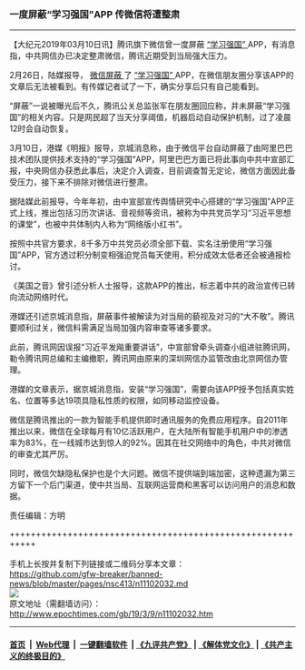 ### 一度屏蔽“学习强国”APP 传微信将遭整肃
------------------------

<p>
 【大纪元2019年03月10日讯】腾讯旗下微信曾一度屏蔽
 <a href="http://www.epochtimes.com/gb/tag/%E2%80%9C%E5%AD%A6%E4%B9%A0%E5%BC%BA%E5%9B%BD%E2%80%9D.html">
  “学习强国”
 </a>
 APP，有消息指，中共网信办已决定整肃微信，腾讯近期受到当局强大压力。
</p>
<p>
 2月26日，陆媒报导，
 <a href="http://www.epochtimes.com/gb/tag/%E5%BE%AE%E4%BF%A1%E5%B1%8F%E8%94%BD.html">
  微信屏蔽
 </a>
 了
 <a href="http://www.epochtimes.com/gb/tag/%E2%80%9C%E5%AD%A6%E4%B9%A0%E5%BC%BA%E5%9B%BD%E2%80%9D.html">
  “学习强国”
 </a>
 APP，在微信朋友圈分享该APP的文章后无法被看到。有传媒记者试了一下，确实分享后只有自己能看到。
</p>
<p>
 “屏蔽”一说被曝光后不久，腾讯公关总监张军在朋友圈回应称，并未屏蔽“学习强国”的相关内容。只是网民超了当天分享阈值，机器启动自动保护机制，过了凌晨12时会自动恢复。
</p>
<p>
 3月10日，港媒《明报》报导，京城消息称，由于微信平台自动屏蔽了由阿里巴巴技术团队提供技术支持的“学习强国”APP，阿里巴巴方面已将此事向中共中宣部汇报，中央网信办获悉此事后，决定介入调查，目前调查暂无定论，微信方面因此备受压力，接下来不排除对微信进行整肃。
</p>
<p>
 据陆媒此前报导，今年年初，由中宣部宣传舆情研究中心搭建的“学习强国”APP正式上线，推出包括习历次讲话、音视频等资讯，被称为中共党员学习“习近平思想的课堂”，也被中共体制内人称为“网络版小红书”。
</p>
<p>
 按照中共官方要求，8千多万中共党员必须全部下载、实名注册使用“学习强国”APP，官方透过积分制变相强迫党员每天使用，积分成效太低者还会被通报检讨。
</p>
<p>
 《美国之音》曾引述分析人士报导，这款APP的推出，标志着中共的政治宣传已转向流动网络时代。
</p>
<p>
 港媒还引述京城消息指，屏蔽事件被解读为对当局的藐视及对习的“大不敬”。腾讯要顺利过关，微信料需满足当局加强内容审查等诸多要求。
</p>
<p>
 此前，腾讯网因误报“习近平发飚重要讲话”，中宣部曾牵头调查小组进驻腾讯网，勒令腾讯网总编和主编撤职，腾讯网由原来的深圳网信办监管改由北京网信办管理。
</p>
<p>
 港媒的文章表示，据京城消息指，安装“学习强国”，需要向该APP授予包括真实姓名、位置等多达19项具隐私性质的权限，如同移动监控设备。
</p>
<p>
 微信是腾讯推出的一款为智能手机提供即时通讯服务的免费应用程序。自2011年推出以来，微信在全球每月有10亿活跃用户，在大陆所有智能手机用户中的渗透率为83%，在一线城市达到惊人的92%。因其在社交网络中的角色，中共对微信的审查尤其严厉。
</p>
<p>
 同时，微信欠缺隐私保护也是个大问题。微信不提供端到端加密，这种遗漏为第三方留下一个后门渠道，使中共当局、互联网运营商和黑客可以访问用户的消息和数据。
</p>
<p>
 责任编辑：方明
</p>

+++++++++++++++++++++++++++++++++++++++++++++++++++++++++++<br/><br/>
手机上长按并复制下列链接或二维码分享本文章：<br/>
https://github.com/gfw-breaker/banned-news/blob/master/pages/nsc413/n11102032.md <br/>
<a href='https://github.com/gfw-breaker/banned-news/blob/master/pages/nsc413/n11102032.md'><img src='https://github.com/gfw-breaker/banned-news/blob/master/pages/nsc413/n11102032.md.png'/></a> <br/>
原文地址（需翻墙访问）：http://www.epochtimes.com/gb/19/3/9/n11102032.htm


------------------------
#### [首页](https://github.com/gfw-breaker/banned-news/blob/master/README.md) &nbsp;|&nbsp; [Web代理](https://github.com/labour-camp/helloworld) &nbsp;|&nbsp; [一键翻墙软件](https://github.com/gfw-breaker/nogfw/blob/master/README.md) &nbsp;| [《九评共产党》](https://github.com/gfw-breaker/9ping.md/blob/master/README.md#九评之一评共产党是什么) | [《解体党文化》](https://github.com/gfw-breaker/jtdwh.md/blob/master/README.md) | [《共产主义的终极目的》](https://github.com/gfw-breaker/gczydzjmd.md/blob/master/README.md)

